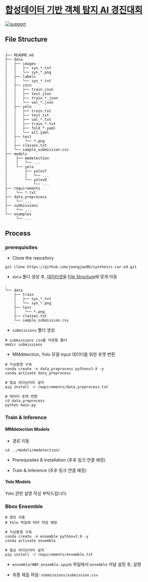 # [합성데이터 기반 객체 탐지 AI 경진대회](https://dacon.io/competitions/official/236107/overview/description)

[![support](https://img.shields.io/badge/Support-Linux-blue)](#running-locally)

## File Structure

```
.
├── README.md
├── data
│   ├── images
│   │   ├── syn_*.txt
│   │   └── syn_*.png
│   ├── labels
│   │   └── syn_*.txt
│   ├── coco
│   │   ├── train.json
│   │   ├── test.json
│   │   ├── train_*.json
│   │   └── val_*.json
│   ├── yolo
│   │   ├── train.txt
│   │   ├── test.txt
│   │   ├── val_*.txt
│   │   ├── train_*.txt
│   │   ├── fold_*.yaml
│   │   └── all.yaml
│   ├── test
│   │    └── *.png
│   ├── classes.txt
│   └── sample_submission.csv
├── models
│    ├── mmdetection
│    │   └── ...
│    └── yolo
│        ├── yolov7
│        │   └── ...
│        └── yolov8
│            └── ...
├── requirements
│    └── *.txt
├── data_preprocess
│    └── ...
├── submissions
│    └── ...
└── examples
     └── ...
```

## Process

### prerequisites

- Clone the repository

```
git clone https://github.com/jeongjae96/synthesis-car-od.git
```

- ```data``` 폴더 생성 후, [데이터셋](https://dacon.io/competitions/official/236107/data)을 [File Structure](https://github.com/jeongjae96/synthesis-car-od#file-structure)에 맞게 이동

```
.
└── data
    ├── train
    │   ├── syn_*.txt
    │   └── syn_*.png
    ├── test
    │    └── *.png
    ├── classes.txt
    └── sample_submission.csv
```

- ```submissions``` 폴더 생성

```
# submissions csv를 저장할 폴더
mkdir submissions
```

- MMdetection, Yolo 모델 input 데이터를 위한 포맷 변환

```
# 가상환경 구축
conda create -n data_preprocess python=3.9 -y
conda activate data_preprocess
```

```
# 필요 라이브러리 설치
pip install -r requirements/data_preprocess.txt   
```

```
# 데이터 포맷 변환
cd data_preprocess
python main.py
```

### Train & Inference

#### MMdetection Models

- 경로 이동

```
cd ../models/mmdetection/
```

- Prerequisites & Installation (추후 링크 연결 예정)

- Train & Inference (추후 링크 연결 예정)

#### Yolo Models

Yolo 관련 설명 작성 부탁드립니다.

### Bbox Ensemble

```
# 경로 이동
# Yolo 작업에 따라 작성 예정
```

```
# 가상환경 구축
conda create -n ensemble python=3.9 -y
conda activate ensemble
```

```
# 필요 라이브러리 설치
pip install -r requirements/ensemble.txt   
```

- ```ensemble/WBF_ensemble.ipynb``` 파일에서 ```ensemble``` 커널 설정 후, 실행

- 최종 제출 파일: ```submissions/submission.csv```